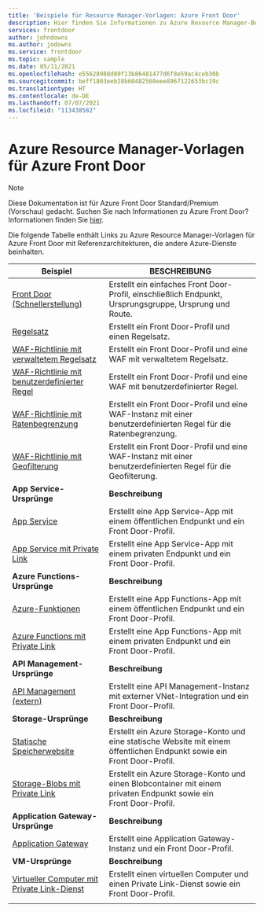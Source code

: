 ```yaml
---
title: 'Beispiele für Resource Manager-Vorlagen: Azure Front Door'
description: Hier finden Sie Informationen zu Azure Resource Manager-Beispielvorlagen für Azure Front Door.
services: frontdoor
author: johndowns
ms.author: jodowns
ms.service: frontdoor
ms.topic: sample
ms.date: 05/11/2021
ms.openlocfilehash: e55628988d80f13b86481477d6f8e59ac4ceb30b
ms.sourcegitcommit: beff1803eeb28b60482560eee8967122653bc19c
ms.translationtype: HT
ms.contentlocale: de-DE
ms.lasthandoff: 07/07/2021
ms.locfileid: "113438582"
---
```

# <a name="azure-resource-manager-templates-for-azure-front-door"></a>Azure Resource Manager-Vorlagen für Azure Front Door

> [!Note]
> Diese Dokumentation ist für Azure Front Door Standard/Premium (Vorschau) gedacht. Suchen Sie nach Informationen zu Azure Front Door? Informationen finden Sie [hier](../front-door-overview.md).

Die folgende Tabelle enthält Links zu Azure Resource Manager-Vorlagen für Azure Front Door mit Referenzarchitekturen, die andere Azure-Dienste beinhalten.

| Beispiel | BESCHREIBUNG |
|-|-|
| [Front Door (Schnellerstellung)](https://github.com/Azure/azure-quickstart-templates/tree/master/quickstarts/microsoft.network/front-door-standard-premium/) | Erstellt ein einfaches Front Door-Profil, einschließlich Endpunkt, Ursprungsgruppe, Ursprung und Route.  |
| [Regelsatz](https://github.com/Azure/azure-quickstart-templates/tree/master/quickstarts/microsoft.network/front-door-standard-premium-rule-set/) | Erstellt ein Front Door-Profil und einen Regelsatz.  |
| [WAF-Richtlinie mit verwaltetem Regelsatz](https://github.com/Azure/azure-quickstart-templates/tree/master/quickstarts/microsoft.network/front-door-premium-waf-managed/) | Erstellt ein Front Door-Profil und eine WAF mit verwaltetem Regelsatz.  |
| [WAF-Richtlinie mit benutzerdefinierter Regel](https://github.com/Azure/azure-quickstart-templates/tree/master/quickstarts/microsoft.network/front-door-standard-premium-waf-custom/) | Erstellt ein Front Door-Profil und eine WAF mit benutzerdefinierter Regel.  |
| [WAF-Richtlinie mit Ratenbegrenzung](https://github.com/Azure/azure-quickstart-templates/tree/master/quickstarts/microsoft.network/front-door-standard-premium-rate-limit/) | Erstellt ein Front Door-Profil und eine WAF-Instanz mit einer benutzerdefinierten Regel für die Ratenbegrenzung.  |
| [WAF-Richtlinie mit Geofilterung](https://github.com/Azure/azure-quickstart-templates/tree/master/quickstarts/microsoft.network/front-door-standard-premium-geo-filtering/) | Erstellt ein Front Door-Profil und eine WAF-Instanz mit einer benutzerdefinierten Regel für die Geofilterung.  |
|**App Service-Ursprünge**| **Beschreibung** |
| [App Service](https://github.com/Azure/azure-quickstart-templates/tree/master/quickstarts/microsoft.network/front-door-standard-premium-app-service-public) | Erstellt eine App Service-App mit einem öffentlichen Endpunkt und ein Front Door-Profil.  |
| [App Service mit Private Link](https://github.com/Azure/azure-quickstart-templates/tree/master/quickstarts/microsoft.network/front-door-premium-app-service-private-link) | Erstellt eine App Service-App mit einem privaten Endpunkt und ein Front Door-Profil.  |
|**Azure Functions-Ursprünge**| **Beschreibung** |
| [Azure-Funktionen](https://github.com/Azure/azure-quickstart-templates/tree/master/quickstarts/microsoft.network/front-door-standard-premium-function-public/) | Erstellt eine App Functions-App mit einem öffentlichen Endpunkt und ein Front Door-Profil.  |
| [Azure Functions mit Private Link](https://github.com/Azure/azure-quickstart-templates/tree/master/quickstarts/microsoft.network/front-door-premium-function-private-link) | Erstellt eine App Functions-App mit einem privaten Endpunkt und ein Front Door-Profil.  |
|**API Management-Ursprünge**| **Beschreibung** |
| [API Management (extern)](https://github.com/Azure/azure-quickstart-templates/tree/master/quickstarts/microsoft.network/front-door-standard-premium-api-management-external) | Erstellt eine API Management-Instanz mit externer VNet-Integration und ein Front Door-Profil.  |
|**Storage-Ursprünge**| **Beschreibung** |
| [Statische Speicherwebsite](https://github.com/Azure/azure-quickstart-templates/tree/master/quickstarts/microsoft.network/front-door-standard-premium-storage-static-website) | Erstellt ein Azure Storage-Konto und eine statische Website mit einem öffentlichen Endpunkt sowie ein Front Door-Profil.  |
| [Storage-Blobs mit Private Link](https://github.com/Azure/azure-quickstart-templates/tree/master/quickstarts/microsoft.network/front-door-premium-storage-blobs-private-link) | Erstellt ein Azure Storage-Konto und einen Blobcontainer mit einem privaten Endpunkt sowie ein Front Door-Profil.  |
|**Application Gateway-Ursprünge**| **Beschreibung** |
| [Application Gateway](https://github.com/Azure/azure-quickstart-templates/tree/master/quickstarts/microsoft.network/front-door-standard-premium-application-gateway-public) | Erstellt eine Application Gateway-Instanz und ein Front Door-Profil. |
|**VM-Ursprünge**| **Beschreibung** |
| [Virtueller Computer mit Private Link-Dienst](https://github.com/Azure/azure-quickstart-templates/tree/master/quickstarts/microsoft.network/front-door-premium-vm-private-link) | Erstellt einen virtuellen Computer und einen Private Link-Dienst sowie ein Front Door-Profil. |
| | |
